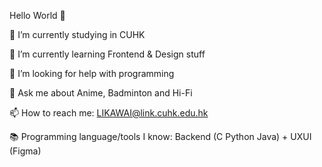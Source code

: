 Hello World 👋


🔭 I’m currently studying in CUHK

🌱 I’m currently learning Frontend & Design stuff

🤔 I’m looking for help with programming

💬 Ask me about Anime, Badminton and Hi-Fi 

📫 How to reach me: LIKAWAI@link.cuhk.edu.hk

📚 Programming language/tools I know: Backend (C Python Java) + UXUI (Figma)
